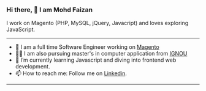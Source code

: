 ### Hi there, 👋 I am Mohd Faizan
I work on Magento (PHP, MySQL, jQuery, Javacript) and loves exploring JavaScript.

-----

- 💼 I am a full time Software Engineer working on <a href="https://business.adobe.com/products/magento/magento-commerce.html" target="_blank">Magento</a>
- 👨‍🎓 I am also pursuing master's in computer application from <a href="http://ignou.ac.in/" target="_blank">IGNOU</a>
- 🌱 I’m currently learning Javascript and diving into frontend web development.
- 📫 How to reach me: Follow me on <a href="https://in.linkedin.com/in/mohd-faizan-6433aa182" target="_blank">Linkedin</a>.
-----

<!--
**faizan1191/faizan1191** is a ✨ _special_ ✨ repository because its `README.md` (this file) appears on your GitHub profile.

Here are some ideas to get you started:

- 🔭 I’m currently working on ...
- 🌱 I’m currently learning ...
- 👯 I’m looking to collaborate on ...
- 🤔 I’m looking for help with ...
- 💬 Ask me about ...
- 📫 How to reach me: ...
- 😄 Pronouns: ...
- ⚡ Fun fact: ...
-->
